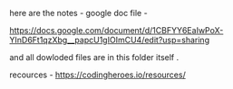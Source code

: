 here are the notes - google doc file -

https://docs.google.com/document/d/1CBFYY6EaIwPoX-YInD6Ft1qzXbg__papcU1gIOImCU4/edit?usp=sharing

and all dowloded files are in this folder itself .

recources - https://codingheroes.io/resources/  

